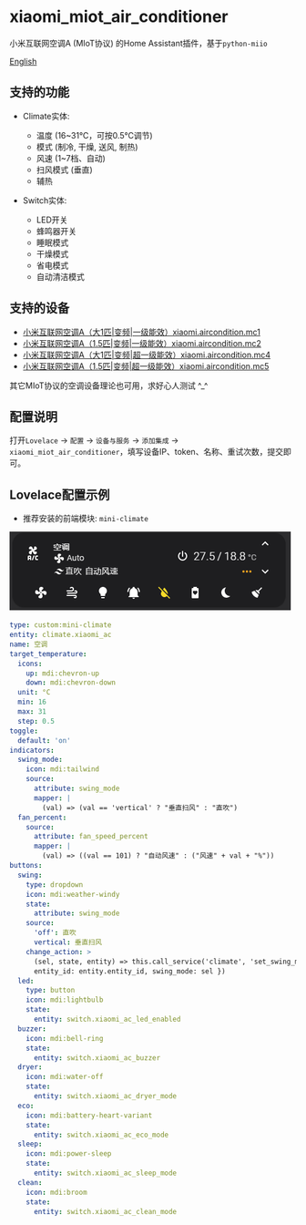 # xiaomi_miot_air_conditioner

小米互联网空调A (MIoT协议) 的Home Assistant插件，基于`python-miio`

[English](README.md)

## 支持的功能

* Climate实体:
  * 温度 (16~31°C，可按0.5°C调节)
  * 模式 (制冷, 干燥, 送风, 制热)
  * 风速 (1~7档、自动)
  * 扫风模式 (垂直)
  * 辅热

* Switch实体:
  * LED开关
  * 蜂鸣器开关
  * 睡眠模式
  * 干燥模式
  * 省电模式
  * 自动清洁模式

## 支持的设备

* [小米互联网空调A（大1匹|变频|一级能效）xiaomi.aircondition.mc1](https://home.miot-spec.com/spec/xiaomi.aircondition.mc1)
* [	小米互联网空调A（1.5匹|变频|一级能效）xiaomi.aircondition.mc2](https://home.miot-spec.com/spec/xiaomi.aircondition.mc2)
* [小米互联网空调A（大1匹|变频|超一级能效）xiaomi.aircondition.mc4](https://home.miot-spec.com/spec/xiaomi.aircondition.mc4)
* [小米互联网空调A（1.5匹|变频|超一级能效）xiaomi.aircondition.mc5](https://home.miot-spec.com/spec/xiaomi.aircondition.mc5)

其它MIoT协议的空调设备理论也可用，求好心人测试 ^_^

## 配置说明

打开`Lovelace` -> `配置` -> `设备与服务` -> `添加集成` -> `xiaomi_miot_air_conditioner`，填写设备IP、token、名称、重试次数，提交即可。


## Lovelace配置示例

* 推荐安装的前端模块: `mini-climate`

![Example](example_zh.png)

```yaml
type: custom:mini-climate
entity: climate.xiaomi_ac
name: 空调
target_temperature:
  icons:
    up: mdi:chevron-up
    down: mdi:chevron-down
  unit: °C
  min: 16
  max: 31
  step: 0.5
toggle:
  default: 'on'
indicators:
  swing_mode:
    icon: mdi:tailwind
    source:
      attribute: swing_mode
      mapper: |
        (val) => (val == 'vertical' ? "垂直扫风" : "直吹")
  fan_percent:
    source:
      attribute: fan_speed_percent
      mapper: |
        (val) => ((val == 101) ? "自动风速" : ("风速" + val + "%"))
buttons:
  swing:
    type: dropdown
    icon: mdi:weather-windy
    state:
      attribute: swing_mode
    source:
      'off': 直吹
      vertical: 垂直扫风
    change_action: >
      (sel, state, entity) => this.call_service('climate', 'set_swing_mode', {
      entity_id: entity.entity_id, swing_mode: sel })
  led:
    type: button
    icon: mdi:lightbulb
    state:
      entity: switch.xiaomi_ac_led_enabled
  buzzer:
    icon: mdi:bell-ring
    state:
      entity: switch.xiaomi_ac_buzzer
  dryer:
    icon: mdi:water-off
    state:
      entity: switch.xiaomi_ac_dryer_mode
  eco:
    icon: mdi:battery-heart-variant
    state:
      entity: switch.xiaomi_ac_eco_mode
  sleep:
    icon: mdi:power-sleep
    state:
      entity: switch.xiaomi_ac_sleep_mode
  clean:
    icon: mdi:broom
    state:
      entity: switch.xiaomi_ac_clean_mode
```